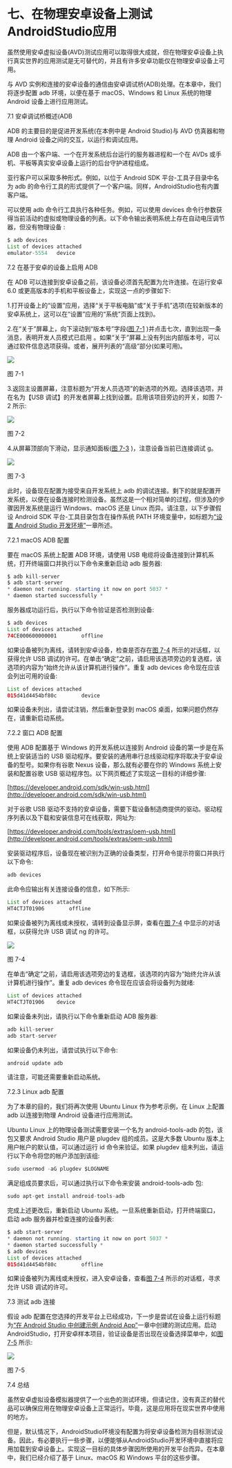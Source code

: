 # 七、在物理安卓设备上测试AndroidStudio应用

虽然使用安卓虚拟设备(AVD)测试应用可以取得很大成就，但在物理安卓设备上执行真实世界的应用测试是无可替代的，并且有许多安卓功能仅在物理安卓设备上可用。

与 AVD 实例和连接的安卓设备的通信由安卓调试桥(ADB)处理。在本章中，我们将逐步配置 adb 环境，以便在基于 macOS、Windows 和 Linux 系统的物理 Android 设备上进行应用测试。

7.1 安卓调试桥概述(ADB

ADB 的主要目的是促进开发系统(在本例中是 Android Studio)与 AVD 仿真器和物理 Android 设备之间的交互，以运行和调试应用。

ADB 由一个客户端、一个在开发系统后台运行的服务器进程和一个在 AVDs 或手机、平板等真实安卓设备上运行的后台守护进程组成。

亚行客户可以采取多种形式。例如，以位于 Android SDK 平台-工具子目录中名为 adb 的命令行工具的形式提供了一个客户端。同样，AndroidStudio也有内置客户端。

可以使用 adb 命令行工具执行各种任务。例如，可以使用 devices 命令行参数获得当前活动的虚拟或物理设备的列表。以下命令输出表明系统上存在自动电压调节器，但没有物理设备 :

```java
$ adb devices
List of devices attached
emulator-5554   device
```

7.2 在基于安卓的设备上启用 ADB

在 ADB 可以连接到安卓设备之前，该设备必须首先配置为允许连接。在运行安卓 6.0 或更高版本的手机和平板设备上，实现这一点的步骤如下:

1.打开设备上的“设置”应用，选择“关于平板电脑”或“关于手机”选项(在较新版本的安卓系统上，这可以在“设置”应用的“系统”页面上找到)。

2.在“关于”屏幕上，向下滚动到“版本号”字段([图 7-1](#_idTextAnchor168) )并点击七次，直到出现一条消息，表明开发人员模式已启用 。如果“关于”屏幕上没有列出内部版本号，可以通过软件信息选项获得。或者，展开列表的“高级”部分(如果可用)。

![](img/as_3.2_build_number.jpg)

图 7-1

3.返回主设置屏幕，注意标题为“开发人员选项”的新选项的外观。选择该选项，并在名为【USB 调试】的开发者屏幕上找到设置。启用该项目旁边的开关，如图 7-2 所示:

![](img/Image2841.jpg)

图 7-2

4.从屏幕顶部向下滑动，显示通知面板([图 7-3](#_idTextAnchor171) )，注意设备当前已连接调试 g。

![](img/Image2848.jpg)

图 7-3

此时，设备现在配置为接受来自开发系统上 adb 的调试连接。剩下的就是配置开发系统，以便在设备连接时检测设备。虽然这是一个相对简单的过程，但涉及的步骤因开发系统是运行 Windows、macOS 还是 Linux 而异。请注意，以下步骤假设 Android SDK 平台-工具目录包含在操作系统 PATH 环境变量中，如标题为[“设置 Android Studio 开发环境”](07.html)一章所述。

7.2.1 macOS ADB 配置

要在 macOS 系统上配置 ADB 环境，请使用 USB 电缆将设备连接到计算机系统，打开终端窗口并执行以下命令来重新启动 adb 服务器:

```java
$ adb kill-server
$ adb start-server
* daemon not running. starting it now on port 5037 *
* daemon started successfully *
```

服务器成功运行后，执行以下命令验证是否检测到设备:

```java
$ adb devices
List of devices attached
74CE000600000001        offline
```

如果设备被列为离线，请转到安卓设备，检查是否存在[图 7-4](#_idTextAnchor175) 所示的对话框，以获得允许 USB 调试的许可。在单击“确定”之前，请启用该选项旁边的复选框，该选项的内容为“始终允许从该计算机进行操作”。重复 adb devices 命令现在应该会列出可用的设备:

```java
List of devices attached
015d41d4454bf80c        device
```

如果设备未列出，请尝试注销，然后重新登录到 macOS 桌面，如果问题仍然存在，请重新启动系统。

7.2.2 窗口 ADB 配置

使用 ADB 配置基于 Windows 的开发系统以连接到 Android 设备的第一步是在系统上安装适当的 USB 驱动程序。要安装的通用串行总线驱动程序将取决于安卓设备的型号。如果你有谷歌 Nexus 设备，那么就有必要在你的 Windows 系统上安装和配置谷歌 USB 驱动程序包。以下网页概述了实现这一目标的详细步骤:

[https://developer.android.com/sdk/win-usb.html](http://developer.android.com/sdk/win-usb.html)

对于谷歌 USB 驱动不支持的安卓设备，需要下载设备制造商提供的驱动。驱动程序列表以及下载和安装信息可在线获取，网址为:

[https://developer.android.com/tools/extras/oem-usb.html](http://developer.android.com/tools/extras/oem-usb.html)

安装驱动程序后，设备现在被识别为正确的设备类型，打开命令提示符窗口并执行以下命令:

```java
adb devices
```

此命令应输出有关连接设备的信息，如下所示:

```java
List of devices attached
HT4CTJT01906        offline
```

如果设备被列为离线或未授权，请转到设备显示屏，查看在[图 7-4](#_idTextAnchor175) 中显示的对话框，以获得允许 USB 调试 ng 的许可。

![](img/Image2856.jpg)

图 7-4

在单击“确定”之前，请启用该选项旁边的复选框，该选项的内容为“始终允许从该计算机进行操作”。重复 adb devices 命令现在应该会将设备列为就绪:

```java
List of devices attached
HT4CTJT01906    device
```

如果设备未列出，请执行以下命令重新启动 ADB 服务器:

```java
adb kill-server
adb start-server
```

如果设备仍未列出，请尝试执行以下命令:

```java
android update adb
```

请注意，可能还需要重新启动系统。

7.2.3 Linux adb 配置

为了本章的目的，我们将再次使用 Ubuntu Linux 作为参考示例，在 Linux 上配置 adb 以连接到物理 Android 设备进行应用测试。

Ubuntu Linux 上的物理设备测试需要安装一个名为 android-tools-adb 的包，该包又要求 Android Studio 用户是 plugdev 组的成员。这是大多数 Ubuntu 版本上用户帐户的默认值，可以通过运行 id 命令来验证。如果 plugdev 组未列出，请运行以下命令将您的帐户添加到该组:

```java
sudo usermod -aG plugdev $LOGNAME
```

满足组成员要求后，可以通过执行以下命令来安装 android-tools-adb 包:

```java
sudo apt-get install android-tools-adb 
```

完成上述更改后，重新启动 Ubuntu 系统。一旦系统重新启动，打开终端窗口，启动 adb 服务器并检查连接的设备列表:

```java
$ adb start-server
* daemon not running. starting it now on port 5037 *
* daemon started successfully *
$ adb devices
List of devices attached
015d41d4454bf80c        offline
```

如果设备被列为离线或未授权，进入安卓设备，查看[图 7-4](#_idTextAnchor175) 所示的对话框，寻求允许 USB 调试的许可。

7.3 测试 adb 连接

假设 adb 配置在您选择的开发平台上已经成功，下一步是尝试在设备上运行标题为[“在 Android Studio 中创建示例 Android App”](07.html)一章中创建的测试应用。启动AndroidStudio，打开安卓样本项目，验证设备是否出现在设备选择菜单中，如[图 7-5](#_idTextAnchor178) 所示:

![](img/as_3.5-device_in_run_menu.jpg)

图 7-5

7.4 总结

虽然安卓虚拟设备模拟器提供了一个出色的测试环境，但请记住，没有真正的替代品可以确保应用在物理安卓设备上正常运行。毕竟，这是应用将在现实世界中使用的地方。

但是，默认情况下，AndroidStudio环境没有配置为将安卓设备检测为目标测试设备。因此，有必要执行一些步骤，以便能够从AndroidStudio开发环境中直接将应用加载到安卓设备上。实现这一目标的具体步骤因所使用的开发平台而异。在本章中，我们已经介绍了基于 Linux、macOS 和 Windows 平台的这些步骤。